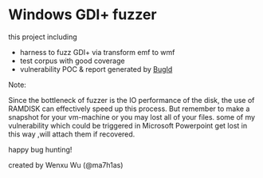 # Windows GDI+ fuzzer

this project including
- harness to fuzz GDI+ via transform emf to wmf
- test corpus with good coverage
- vulnerability POC & report generated by <a href="https://github.com/SkyLined/BugId">BugId</a>

Note:

Since the bottleneck of fuzzer is the IO performance of the disk, the use of RAMDISK can effectively speed up this process.
But remember to make a snapshot for your vm-machine or you may lost all of your files.
some of my vulnerability which could be triggered in Microsoft Powerpoint get lost in this way ,will attach them if recovered.

happy bug hunting!

created by Wenxu Wu (@ma7h1as)
